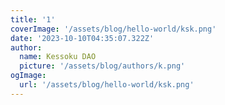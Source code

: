 ```yaml
---
title: '1'
coverImage: '/assets/blog/hello-world/ksk.png'
date: '2023-10-10T04:35:07.322Z'
author:
  name: Kessoku DAO
  picture: '/assets/blog/authors/k.png'
ogImage:
  url: '/assets/blog/hello-world/ksk.png'
---
```


